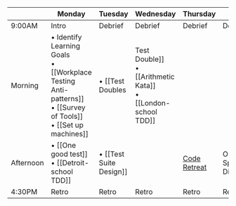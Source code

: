 |         | Monday | Tuesday | Wednesday | Thursday | Friday |
| ------  | ------ | ------- | --------- | -------- | ------ |
| 9:00AM  | Intro  |  Debrief |   Debrief   |  Debrief   | Debrief  |   
| Morning  | • Identify Learning Goals <br> • [[Workplace Testing Anti-patterns]] <br> • [[Survey of Tools]] <br> • [[Set up machines]]  | • [[Test Doubles|Test Double]] <br> • [[Arithmetic Kata]] <br> • [[London-school TDD]]  |     |    | Refactoring Legacy code with tests |
| Afternoon  | • [[One good test]] <br> • [[Detroit-school TDD]] | • [[Test Suite Design]]  |     | [Code Retreat](http://coderetreat.org/about) | Open Spaces Discussion |
| 4:30PM  | Retro  | Retro   | Retro     | Retro    | Retro  |